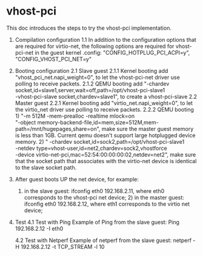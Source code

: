 # vhost-pci

This doc introduces the steps to try the vhost-pci
implementation.

1. Compilation configuration
    1.1 In addition to the configuration options that are required for virtio-net, the following
        options are required for vhost-pci-net in the guest kernel .config:
        "CONFIG_HOTPLUG_PCI_ACPI=y",
        "CONFIG_VHOST_PCI_NET=y"

2. Booting configuration
    2.1 Slave guest
        2.1.1 Kernel booting
            add
            "vhost_pci_net.napi_weight=0",
            to let the vhost-pci-net driver use polling to receive packets.
        2.1.2 QEMU booting
            add
            "-chardev socket,id=slave1,server,wait=off,path=/opt/vhost-pci-slave1 \
            -vhost-pci-slave socket,chardev=slave1",
            to create a vhost-pci-slave
    2.2 Master guest
        2.2.1 Kernel booting
            add
            "virtio_net.napi_weight=0",
            to let the virtio_net driver use polling to receive packets.
        2.2.2 QEMU booting
            1) "-m 512M -mem-prealloc -realtime mlock=on \
               "-object memory-backend-file,id=mem,size=512M,mem-path=/mnt/hugepages,share=on",
               make sure the master guest memory is less than 1GB. Current qemu doesn't
               support large hotplugged device memory.
            2) " -chardev socket,id=sock2,path=/opt/vhost-pci-slave1 \
		 -netdev type=vhost-user,id=net2,chardev=sock2,vhostforce \
		 -device virtio-net-pci,mac=52:54:00:00:00:02,netdev=net2",
                make sure that the socket path that associates with the virtio-net device is
               identical to the slave socket path.

3. After guest boots
    UP the net device, for example:
	1) in the slave guest: ifconfig eth0 192.168.2.11, where eth0 corresponds to
           the vhost-pci net device;
        2) in the master guest: ifconfig eth0 192.168.2.12, where eth1 corresponds to
           the virtio net device;

4. Test
    4.1 Test with Ping
        Example of Ping from the slave guest: Ping 192.168.2.12 -I eth0

    4.2 Test with Netperf
	Example of netperf from the slave guest: netperf -H 192.168.2.12 -t TCP_STREAM -l 10
